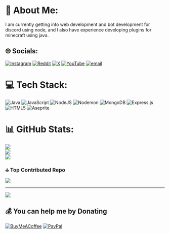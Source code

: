 # 💫 About Me:
I am currently getting into web development and bot development for discord using node, and I also have experience developing plugins for minecraft using java.


## 🌐 Socials:
[![Instagram](https://img.shields.io/badge/Instagram-%23E4405F.svg?logo=Instagram&logoColor=white)](https://instagram.com/https://www.instagram.com/andreslancheros2004/) [![Reddit](https://img.shields.io/badge/Reddit-%23FF4500.svg?logo=Reddit&logoColor=white)](https://reddit.com/user/MrLonjas) [![X](https://img.shields.io/badge/X-black.svg?logo=X&logoColor=white)](https://x.com/AndresCocheros) [![YouTube](https://img.shields.io/badge/YouTube-%23FF0000.svg?logo=YouTube&logoColor=white)](https://youtube.com/@YesImThePig) [![email](https://img.shields.io/badge/Email-D14836?logo=gmail&logoColor=white)](mailto:gameslonjas@gmail.com) 

# 💻 Tech Stack:
![Java](https://img.shields.io/badge/java-%23ED8B00.svg?style=flat&logo=openjdk&logoColor=white) ![JavaScript](https://img.shields.io/badge/javascript-%23323330.svg?style=flat&logo=javascript&logoColor=%23F7DF1E) ![NodeJS](https://img.shields.io/badge/node.js-6DA55F?style=flat&logo=node.js&logoColor=white) ![Nodemon](https://img.shields.io/badge/NODEMON-%23323330.svg?style=flat&logo=nodemon&logoColor=%BBDEAD) ![MongoDB](https://img.shields.io/badge/MongoDB-%234ea94b.svg?style=flat&logo=mongodb&logoColor=white) ![Express.js](https://img.shields.io/badge/express.js-%23404d59.svg?style=flat&logo=express&logoColor=%2361DAFB) ![HTML5](https://img.shields.io/badge/html5-%23E34F26.svg?style=flat&logo=html5&logoColor=white) ![Aseprite](https://img.shields.io/badge/Aseprite-FFFFFF?style=flat&logo=Aseprite&logoColor=#7D929E)
# 📊 GitHub Stats:
![](https://github-readme-stats.vercel.app/api?username=DonLonjas&theme=dark&hide_border=false&include_all_commits=false&count_private=false)<br/>
![](https://nirzak-streak-stats.vercel.app/?user=DonLonjas&theme=dark&hide_border=false)<br/>
![](https://github-readme-stats.vercel.app/api/top-langs/?username=DonLonjas&theme=dark&hide_border=false&include_all_commits=false&count_private=false&layout=compact)

### 🔝 Top Contributed Repo
![](https://github-contributor-stats.vercel.app/api?username=DonLonjas&limit=5&theme=dark&combine_all_yearly_contributions=true)

---
[![](https://visitcount.itsvg.in/api?id=DonLonjas&icon=0&color=0)](https://visitcount.itsvg.in)

  ## 💰 You can help me by Donating
  [![BuyMeACoffee](https://img.shields.io/badge/Buy%20Me%20a%20Coffee-ffdd00?style=for-the-badge&logo=buy-me-a-coffee&logoColor=black)](https://buymeacoffee.com/mrlonjas) [![PayPal](https://img.shields.io/badge/PayPal-00457C?style=for-the-badge&logo=paypal&logoColor=white)](https://paypal.me/Lancheros770) 

  
<!-- Proudly created with GPRM ( https://gprm.itsvg.in ) -->
